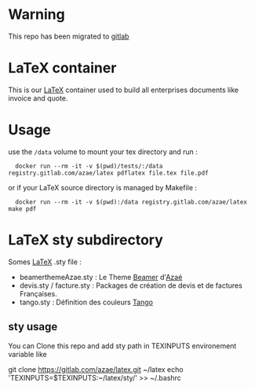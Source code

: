 # Warning

This repo has been migrated to [gitlab](https://gitlab.com/azae/latex)


# LaTeX container

This is our [LaTeX](https://fr.wikipedia.org/wiki/LaTeX) container used to build all enterprises documents like invoice and quote.

# Usage

use the `/data` volume to mount your tex directory and run : 

      docker run --rm -it -v $(pwd)/tests/:/data registry.gitlab.com/azae/latex pdflatex file.tex file.pdf

or if your LaTeX source directory is managed by Makefile : 

      docker run --rm -it -v $(pwd):/data registry.gitlab.com/azae/latex make pdf

# LaTeX sty subdirectory

Somes [LaTeX](https://fr.wikipedia.org/wiki/LaTeX) .sty file : 

- beamerthemeAzae.sty : Le Theme [Beamer](https://www.ctan.org/pkg/beamer) d'[Azaé](http://azae.net)
- devis.sty / facture.sty : Packages de création de devis et de factures Françaises.
- tango.sty : Définition des couleurs [Tango](http://tango.freedesktop.org/)

## sty usage

You can Clone this repo and add sty path in TEXINPUTS environement variable like

  git clone https://gitlab.com/azae/latex.git ~/latex
  echo 'TEXINPUTS=$TEXINPUTS:~/latex/sty/' >> ~/.bashrc

